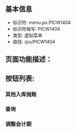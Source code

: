 
## 基本信息

- 标识符: menu.po.PICW1404
- 标识符缩写: PICW1404
- 类型: 虚拟菜单
- 路径: /po/PICW1404

## 页面功能描述：





## 按钮列表:


### 其他入库抛账



### 查询



### 调整会计期


